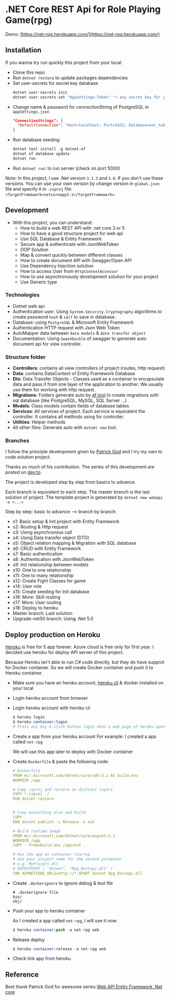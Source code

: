 # .NET Core REST Api for Role Playing Game(rpg)

Demo: [https://net-rpg.herokuapp.com/](https://net-rpg.herokuapp.com/)
## Installation

If you wanna try run quickly this project from your local:
- Clone this repo
- Run `dotnet restore` to update packages dependencies
- Set user-secrets for secret key database
  ```s
  dotnet user-secrets init
  dotnet user-secrets set "AppSettings:Token" "< any secret key for jsonwebtoken>"
  ```
- Change name & password for connectionString of PostgreSQL in `appSettings.json`
  ```json
  "ConnectionStrings": {
    "DefaultConnection": "Host=localhost; Port=5432; Database=net_todo; User ID=postgres; Password=postgres"
  }
  ```
- Run database seeding
  ```s
  dotnet tool install -g dotnet-ef
  dotnet ef database update
  dotnet run
  ```
- Run `dotnet run`: to run server (check on port 5000)

Note: In this project, I use .Net version `3.1.3` and `5.0`. If you don't use these versions. You can use your own version by change version in `global.json` file and specify it in `.csproj` file: `<TargetFramework>netcoreapp3.1</TargetFramework>`.
## Development

- With this project, you can understand:
  - How to build a web REST API with .net core 3 or  5
  - How to have a good structure project for web api
  - Use SQL Database & Entity Framework
  - Secure app & authenticate with JsonWebToken
  - OOP Solution 
  - Map & convert quickly between different classes
  - How to create document API with Swagger/Open API
  - Use Dependency Injection solution
  - How to access User from `HttpContextAccessor`
  - How to use asynchronously development solution for your project
  - Use Generic type
  

### Technologies
- Dotnet web api
- Authentication user: Using `System.Security.Cryptography` algorithms to create password `hash` & `salt` to save in database.
- Database: using `PostgreSQL` & Microsoft Entity Framework
- Authentication HTTP request with Json Web Token
- AutoMapper data between `data models` &  `data transfer object`
- Documentation: Using `Swashbuckle` of swagger to generate auto document api for view controller.

### Structure folder

- **Controllers**: contains all view controllers of project (routes, http request)
- **Data**: contains DataContext of Entity Framework Database
- **Dto**: Data Transfer Objects - Classes used as a container to encapsulate data and pass it from one layer of the application to another. We usually use them for working with http request.
- **Migrations**: Folders generate auto by [ef tool](https://docs.microsoft.com/en-us/ef/core/cli/dotnet) to create migrations with sql database (like PostgreSQL, MySQL, SQL Server ...)
- **Models**: Class models contain fields of database tables
- **Services**: All services of project. Each service is equivalent the controller. It contains all methods using for controller.
- **Utilities**: Helper methods
- All other files: Generate auto with `dotnet new` tool.
  

### Branches
I follow the principle development given by [Patrick God](https://dev.to/_patrickgod) and I try my own to code solution project.

  Thanks so much of his contribution. The series of this development are posted on [dev.to](https://dev.to/_patrickgod/net-core-3-1-web-api-entity-framework-jumpstart-part-1-4jla). 

The project is developed step by step from basics to advance.

Each branch is equivalent to each step. The master branch is the last solution of project. The template project is generated by `dotnet new webapi -o <...>`

Step by step: basic to advance --> branch by branch:

- s1: Basic setup & Init  project with Entity Framework
- s2: Routing & Http request
- s3: Using asynchronous call
- s4: Using Data transfer object (DTO)
- s5: Object relation mapping & Migration with SQL database
- s6: CRUD with Entity Framework
- s7: Basic authentication
- s8: Authentication with JsonWebToken
- s9: Init relationship between models
- s10: One to one relationship
- s11: One to many relationship
- s12: Create Fight Classes for game
- s14: User role
- s15: Create seeding for Init database
- s16: More: Skill routing
- s17: More: User routing
- s18: Deploy to heroku
- Master branch: Last solution
- Upgrade-net50 branch: Using .Net 5.0

## Deploy production on Heroku
[Heroku](https://www.heroku.com/home) is free for 5 app forever. Azure cloud is free only for first year. I decided use heroku for deploy API server of this project.

Because Heroku isn't able to run C# code directly, but they do have supprot for Docker container. So we will create Docker container and push it to Heroku container.

- Make sure you have an heroku account, [heroku cli](https://devcenter.heroku.com/articles/heroku-cli) & docker installed on your local
- Login heroku account from browser
- Login heroku account with heroku cli
  ```s
  $ heroku login
  $ heroku container:login
  # Press any key & click button login when a web page of heroku opened
  ```
- Create a app from your heroku account
  For example: I created a app called `net-rpg`
  
  We will use this app later to deploy with Docker container
- Create `Dockerfile` & paste the following code:
  ```yml
  # Dockerfile
  FROM mcr.microsoft.com/dotnet/core/sdk:3.1 AS build-env
  WORKDIR /app

  # Copy csproj and restore as distinct layers
  COPY *.csproj ./
  RUN dotnet restore


  # Copy everything else and build
  COPY . .
  RUN dotnet publish -c Release -o out

  # Build runtime image
  FROM mcr.microsoft.com/dotnet/core/aspnet:3.1
  WORKDIR /app
  COPY --from=build-env /app/out .

  # Run the app on container startup
  # Use your project name for the second parameter
  # e.g. MyProject.dll
  # ENTRYPOINT [ "dotnet", "Rpg_Restapi.dll" ]
  CMD ASPNETCORE_URLS=http://*:$PORT dotnet Rpg_Restapi.dll
  ```
- Create `.dockerignore` to ignore debug & test file
  ```
  # .dockerignore file
  bin/
  obj/
  ```
- Push your app to heroku container
  
  As I created a app called `net-rpg`, I will use it now:
  ```s
  $ heroku container:push -a net-rpg web
  ```
- Release deploy
  ```s
  $ heroku container:release -a net-rpg web
  ```
- Check link app from heroku
## Reference

Best thank Patrick God for awesome series [Web API Entity Framework .Net core](https://dev.to/_patrickgod/net-core-3-1-web-api-entity-framework-jumpstart-part-1-4jla)

